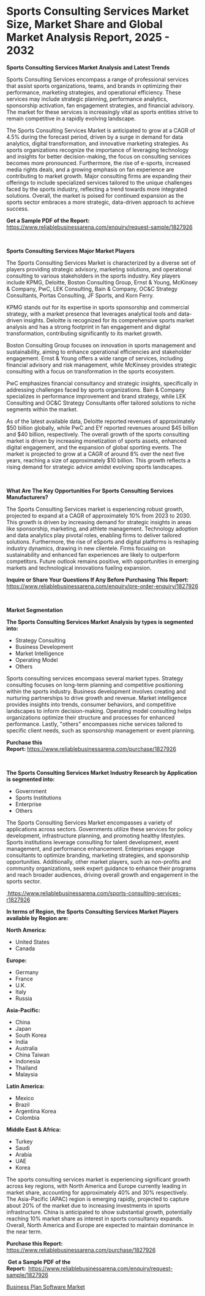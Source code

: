 <p><h1>Sports Consulting Services Market Size, Market Share and Global Market Analysis Report, 2025 - 2032</h1></p><p><strong>Sports Consulting Services Market Analysis and Latest Trends</strong></p>
<p><p>Sports Consulting Services encompass a range of professional services that assist sports organizations, teams, and brands in optimizing their performance, marketing strategies, and operational efficiency. These services may include strategic planning, performance analytics, sponsorship activation, fan engagement strategies, and financial advisory. The market for these services is increasingly vital as sports entities strive to remain competitive in a rapidly evolving landscape.</p><p>The Sports Consulting Services Market is anticipated to grow at a CAGR of 4.5% during the forecast period, driven by a surge in demand for data analytics, digital transformation, and innovative marketing strategies. As sports organizations recognize the importance of leveraging technology and insights for better decision-making, the focus on consulting services becomes more pronounced. Furthermore, the rise of e-sports, increased media rights deals, and a growing emphasis on fan experience are contributing to market growth. Major consulting firms are expanding their offerings to include specialized services tailored to the unique challenges faced by the sports industry, reflecting a trend towards more integrated solutions. Overall, the market is poised for continued expansion as the sports sector embraces a more strategic, data-driven approach to achieve success.</p></p>
<p><strong>Get a Sample PDF of the Report:&nbsp;</strong> <a href="https://www.reliablebusinessarena.com/enquiry/request-sample/1827926?utm_campaign=2527&utm_medium=2&utm_source=Github&utm_content=ia&utm_term=09032025&utm_id=sports-consulting-services">https://www.reliablebusinessarena.com/enquiry/request-sample/1827926</a></p>
<p>&nbsp;</p>
<p><strong>Sports Consulting Services Major Market Players</strong></p>
<p><p>The Sports Consulting Services Market is characterized by a diverse set of players providing strategic advisory, marketing solutions, and operational consulting to various stakeholders in the sports industry. Key players include KPMG, Deloitte, Boston Consulting Group, Ernst & Young, McKinsey & Company, PwC, LEK Consulting, Bain & Company, OC&C Strategy Consultants, Portas Consulting, JF Sports, and Korn Ferry.</p><p>KPMG stands out for its expertise in sports sponsorship and commercial strategy, with a market presence that leverages analytical tools and data-driven insights. Deloitte is recognized for its comprehensive sports market analysis and has a strong footprint in fan engagement and digital transformation, contributing significantly to its market growth.</p><p>Boston Consulting Group focuses on innovation in sports management and sustainability, aiming to enhance operational efficiencies and stakeholder engagement. Ernst & Young offers a wide range of services, including financial advisory and risk management, while McKinsey provides strategic consulting with a focus on transformation in the sports ecosystem.</p><p>PwC emphasizes financial consultancy and strategic insights, specifically in addressing challenges faced by sports organizations. Bain & Company specializes in performance improvement and brand strategy, while LEK Consulting and OC&C Strategy Consultants offer tailored solutions to niche segments within the market.</p><p>As of the latest available data, Deloitte reported revenues of approximately $50 billion globally, while PwC and EY reported revenues around $45 billion and $40 billion, respectively. The overall growth of the sports consulting market is driven by increasing monetization of sports assets, enhanced digital engagement, and the expansion of global sporting events. The market is projected to grow at a CAGR of around 8% over the next five years, reaching a size of approximately $10 billion. This growth reflects a rising demand for strategic advice amidst evolving sports landscapes.</p></p>
<p>&nbsp;</p>
<p><strong>What Are The Key Opportunities For Sports Consulting Services Manufacturers?</strong></p>
<p><p>The Sports Consulting Services market is experiencing robust growth, projected to expand at a CAGR of approximately 10% from 2023 to 2030. This growth is driven by increasing demand for strategic insights in areas like sponsorship, marketing, and athlete management. Technology adoption and data analytics play pivotal roles, enabling firms to deliver tailored solutions. Furthermore, the rise of eSports and digital platforms is reshaping industry dynamics, drawing in new clientele. Firms focusing on sustainability and enhanced fan experiences are likely to outperform competitors. Future outlook remains positive, with opportunities in emerging markets and technological innovations fueling expansion.</p></p>
<p><strong>Inquire or Share Your Questions If Any Before Purchasing This Report:</strong> <a href="https://www.reliablebusinessarena.com/enquiry/pre-order-enquiry/1827926?utm_campaign=2527&utm_medium=2&utm_source=Github&utm_content=ia&utm_term=09032025&utm_id=sports-consulting-services">https://www.reliablebusinessarena.com/enquiry/pre-order-enquiry/1827926</a></p>
<p>&nbsp;</p>
<p><strong>Market Segmentation</strong></p>
<p><strong>The Sports Consulting Services Market Analysis by types is segmented into:</strong></p>
<p><ul><li>Strategy Consulting</li><li>Business Development</li><li>Market Intelligence</li><li>Operating Model</li><li>Others</li></ul></p>
<p><p>Sports consulting services encompass several market types. Strategy consulting focuses on long-term planning and competitive positioning within the sports industry. Business development involves creating and nurturing partnerships to drive growth and revenue. Market intelligence provides insights into trends, consumer behaviors, and competitive landscapes to inform decision-making. Operating model consulting helps organizations optimize their structure and processes for enhanced performance. Lastly, "others" encompasses niche services tailored to specific client needs, such as sponsorship management or event planning.</p></p>
<p><strong>Purchase this Report:&nbsp;</strong><a href="https://www.reliablebusinessarena.com/purchase/1827926?utm_campaign=2527&utm_medium=2&utm_source=Github&utm_content=ia&utm_term=09032025&utm_id=sports-consulting-services">https://www.reliablebusinessarena.com/purchase/1827926</a></p>
<p>&nbsp;</p>
<p><strong>The Sports Consulting Services Market Industry Research by Application is segmented into:</strong></p>
<p><ul><li>Government</li><li>Sports Institutions</li><li>Enterprise</li><li>Others</li></ul></p>
<p><p>The Sports Consulting Services Market encompasses a variety of applications across sectors. Governments utilize these services for policy development, infrastructure planning, and promoting healthy lifestyles. Sports institutions leverage consulting for talent development, event management, and performance enhancement. Enterprises engage consultants to optimize branding, marketing strategies, and sponsorship opportunities. Additionally, other market players, such as non-profits and community organizations, seek expert guidance to enhance their programs and reach broader audiences, driving overall growth and engagement in the sports sector.</p></p>
<p><a href="https://www.reliablebusinessarena.com/sports-consulting-services-r1827926?utm_campaign=2527&utm_medium=2&utm_source=Github&utm_content=ia&utm_term=09032025&utm_id=sports-consulting-services">&nbsp;https://www.reliablebusinessarena.com/sports-consulting-services-r1827926</a></p>
<p><strong>In terms of Region, the Sports Consulting Services Market Players available by Region are:</strong></p>
<p>
    <p> <strong> North America: </strong>
        <ul>
            <li>United States</li>
            <li>Canada</li>
        </ul>
        </p> 
    <p> <strong> Europe: </strong>
        <ul>
            <li>Germany</li>
            <li>France</li>
            <li>U.K.</li>
            <li>Italy</li>
            <li>Russia</li>
        </ul>
        </p> 
    <p> <strong> Asia-Pacific: </strong>
        <ul>
            <li>China</li>
            <li>Japan</li>
            <li>South Korea</li>
            <li>India</li>
            <li>Australia</li>
            <li>China Taiwan</li>
            <li>Indonesia</li>
            <li>Thailand</li>
            <li>Malaysia</li>
        </ul>
        </p> 
    <p> <strong> Latin America: </strong>
        <ul>
            <li>Mexico</li>
            <li>Brazil</li>
            <li>Argentina Korea</li>
            <li>Colombia</li>
        </ul>
        </p> 
    <p> <strong> Middle East & Africa: </strong>
        <ul>
            <li>Turkey</li>
            <li>Saudi</li>
            <li>Arabia</li>
            <li>UAE</li>
            <li>Korea</li>
        </ul>
    </p>
    </p>
<p><p>The sports consulting services market is experiencing significant growth across key regions, with North America and Europe currently leading in market share, accounting for approximately 40% and 30% respectively. The Asia-Pacific (APAC) region is emerging rapidly, projected to capture about 20% of the market due to increasing investments in sports infrastructure. China is anticipated to show substantial growth, potentially reaching 10% market share as interest in sports consultancy expands. Overall, North America and Europe are expected to maintain dominance in the near term.</p></p>
<p><strong>Purchase this Report: </strong><a href="https://www.reliablebusinessarena.com/purchase/1827926?utm_campaign=2527&utm_medium=2&utm_source=Github&utm_content=ia&utm_term=09032025&utm_id=sports-consulting-services">https://www.reliablebusinessarena.com/purchase/1827926</a></p>
<p>&nbsp;<strong>Get a Sample PDF of the Report:&nbsp;&nbsp;</strong><a href="https://www.reliablebusinessarena.com/enquiry/request-sample/1827926?utm_campaign=2527&utm_medium=2&utm_source=Github&utm_content=ia&utm_term=09032025&utm_id=sports-consulting-services">https://www.reliablebusinessarena.com/enquiry/request-sample/1827926</a></p>
<p><strong></strong></p>
<p><p><a href="https://github.com/pelahotayabe/Market-Research-Report-List-1/blob/main/business-plan-software-market.md?utm_campaign=2527&utm_medium=2&utm_source=Github&utm_content=ia&utm_term=09032025&utm_id=sports-consulting-services">Business Plan Software Market</a></p></p>